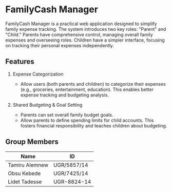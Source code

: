 # FamilyCash Manager

FamilyCash Manager is a practical web application designed to simplify family expense tracking. The system introduces two key roles: "Parent" and "Child." Parents have comprehensive control, managing overall family expenses and overseeing roles. Children have a simpler interface, focusing on tracking their personal expenses independently.

## Features
1. Expense Categorization
   - Allow users (both parents and children) to categorize their expenses (e.g., groceries, entertainment, education). This enables better expense tracking and budgeting analysis.

2. Shared Budgeting & Goal Setting
   - Parents can set overall family budget goals.
   - Allow parents to define spending limits for child accounts. This fosters financial responsibility and teaches children about budgeting.

## Group Members

| Name          | ID          |
|---------------|-------------|
| Tamiru Alemnew| UGR/5857/14 |
| Obsu Kebede   | UGR/7425/14 |
| Lidet Tadesse | UGR-8824-14 |

